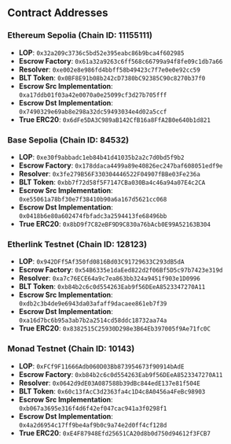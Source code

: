 ## Contract Addresses

### Ethereum Sepolia (Chain ID: 11155111)

- **LOP**: `0x32a209c3736c5bd52e395eabc86b9bca4f602985`
- **Escrow Factory**: `0x61a32a9263c6ff568c66799a94f8fe09c1db7a66`
- **Resolver**: `0xe002e8e986fd4bbff58b49423c7f7e0e0e92cc59`
- **BLT Token**: `0x0BF8E91b08b242cD7380bC92385C90c8270b37f0`
- **Escrow Src Implementation**: `0xa17ddb01f03a42e0070a0e25099cf3d27b705fff`
- **Escrow Dst Implementation**: `0x7490329e69ab8e298a32dc59493034e4d02a5ccf`
- **True ERC20**: `0x6dFe5DA3C989aB142CfB16a8FfA2B0e640b1d821`

### Base Sepolia (Chain ID: 84532)

- **LOP**: `0xe30f9abbadc1eb84b41d41035b2a2c7d0bd5f9b2`
- **Escrow Factory**: `0x178ddaca4499a89e40826ec247baf608051edf9e`
- **Resolver**: `0x3fe279B56F330304446522F04907fBBe03Fe236a`
- **BLT Token**: `0xbb7f72d58f5F7147CBa030Ba4c46a94a07E4c2CA`
- **Escrow Src Implementation**: `0xe55061a78bf30e7f38410b90a6a167d5621cc068`
- **Escrow Dst Implementation**: `0x0418b6e80a602474fbfadc3a2594413fe68496bb`
- **True ERC20**: `0x8bD9f7C82eBF9D9C830a76bAcb0E99A52163B304`

### Etherlink Testnet (Chain ID: 128123)

- **LOP**: `0x942DFf5Af350fd0816Bd03C91729633C293dB5dA`
- **Escrow Factory**: `0x54B6335e1daEed822d2f06Bf5D5c97b7423e319d`
- **Resolver**: `0xa7c76ECE64a9c7ea863bb324a9451f903e1D0996`
- **BLT Token**: `0xb84b2c6c0d554263Eab9f56DEeA8523347270A11`
- **Escrow Src Implementation**: `0xdb2c3b4de9e6943da03afaff9dacaee861eb7f39`
- **Escrow Dst Implementation**: `0xa16d7bc6b95a3ab7b2a2514cd58ddc18732aa74a`
- **True ERC20**: `0x8382515C25930D298e3B64Eb397005f9Ae71fc0C`

### Monad Testnet (Chain ID: 10143)

- **LOP**: `0xFCf9F11666Adb060D03Bb873954673f90914bAdE`
- **Escrow Factory**: `0xb84b2c6c0d554263Eab9f56DEeA8523347270A11`
- **Resolver**: `0x0642d9dE03A087588b39dBc844edE137e81f504E`
- **BLT Token**: `0x60c13fAcC3d2363fa4c1D4c8A0456a4FeBc98903`
- **Escrow Src Implementation**: `0xb067a3695e316f4d6f42ef047cac941a3f0298f1`
- **Escrow Dst Implementation**: `0x4a2d6954c17ff9be4af9b0c9a74e2d0ff4cf128d`
- **True ERC20**: `0xE4F87948Efd25651CA20d8b0d750d94612f3FCB7`
